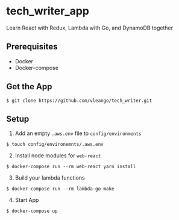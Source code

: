 # tech_writer_app

Learn React with Redux, Lambda with Go, and DynamoDB together

## Prerequisites

- Docker
- Docker-compose

## Get the App

```
$ git clone https://github.com/vleango/tech_writer.git
```

## Setup

1. Add an empty `.aws.env` file to `config/environments`

```
$ touch config/environemnts/.aws.env
```

2. Install node modules for `web-react`

```
$ docker-compose run --rm web-react yarn install
```

3. Build your lambda functions

```
$ docker-compose run --rm lambda-go make
```

4. Start App

```
$ docker-compose up
```
